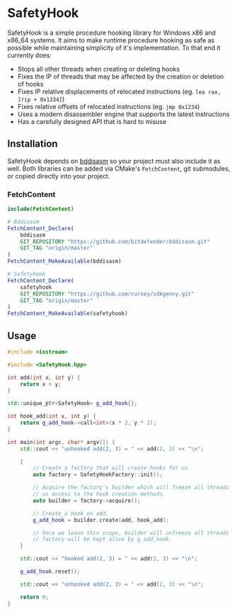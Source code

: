 # SafetyHook

SafetyHook is a simple procedure hooking library for Windows x86 and x86_64 systems. It aims to make runtime procedure hooking as safe as possible while maintaining simplicity of it's implementation. To that end it currently does:

* Stops all other threads when creating or deleting hooks
* Fixes the IP of threads that may be affected by the creation or deletion of hooks
* Fixes IP relative displacements of relocated instructions (eg. `lea rax, [rip + 0x1234]`)
* Fixes relative offsets of relocated instructions (eg. `jmp 0x1234`)
* Uses a modern disassembler engine that supports the latest instructions
* Has a carefully designed API that is hard to misuse

## Installation

SafetyHook depends on [bddisasm](https://github.com/bitdefender/bddisasm) so your project must also include it as well. Both libraries can be added via CMake's `FetchContent`, git submodules, or copied directly into your project.

### FetchContent

```CMake
include(FetchContent)

# Bddisasm
FetchContent_Declare(
    bddisasm
    GIT_REPOSITORY "https://github.com/bitdefender/bddisasm.git"
    GIT_TAG "origin/master"
)
FetchContent_MakeAvailable(bddisasm)

# Safetyhook
FetchContent_Declare(
    safetyhook
    GIT_REPOSITORY "https://github.com/cursey/sdkgenny.git"
    GIT_TAG "origin/master"
)
FetchContent_MakeAvailable(safetyhook)

```

## Usage

```C++
#include <iostream>

#include <SafetyHook.hpp>

int add(int x, int y) {
    return x + y;
}

std::unique_ptr<SafetyHook> g_add_hook{};

int hook_add(int x, int y) {
    return g_add_hook->call<int>(x * 2, y * 2);
}

int main(int argc, char* argv[]) {
    std::cout << "unhooked add(2, 3) = " << add(2, 3) << "\n";

    {
        // Create a factory that will create hooks for us.
        auto factory = SafetyHookFactory::init();

        // Acquire the factory's builder which will freeze all threads and give
        // us access to the hook creation methods.
        auto builder = factory->acquire(); 

        // Create a hook on add.
        g_add_hook = builder.create(add, hook_add);

        // Once we leave this scope, builder will unfreeze all threads and our
        // factory will be kept alive by g_add_hook.
    }

    std::cout << "hooked add(2, 3) = " << add(2, 3) << "\n";

    g_add_hook.reset();

    std::cout << "unhooked add(2, 3) = " << add(2, 3) << "\n";

    return 0;
}
```
